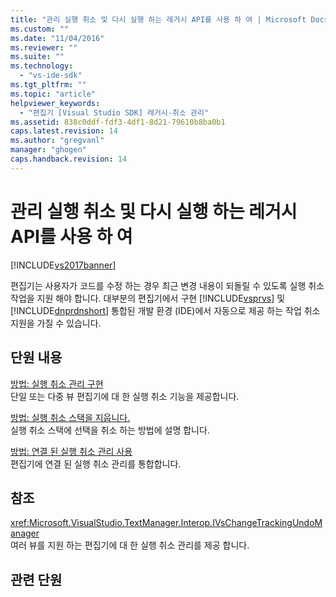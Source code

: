 ```yaml
---
title: "관리 실행 취소 및 다시 실행 하는 레거시 API를 사용 하 여 | Microsoft Docs"
ms.custom: ""
ms.date: "11/04/2016"
ms.reviewer: ""
ms.suite: ""
ms.technology: 
  - "vs-ide-sdk"
ms.tgt_pltfrm: ""
ms.topic: "article"
helpviewer_keywords: 
  - "편집기 [Visual Studio SDK] 레거시-취소 관리"
ms.assetid: 838c0ddf-fdf3-4df1-8d21-79610b8ba0b1
caps.latest.revision: 14
ms.author: "gregvanl"
manager: "ghogen"
caps.handback.revision: 14
---
```

# 관리 실행 취소 및 다시 실행 하는 레거시 API를 사용 하 여
[!INCLUDE[vs2017banner](../code-quality/includes/vs2017banner.md)]

편집기는 사용자가 코드를 수정 하는 경우 최근 변경 내용이 되돌릴 수 있도록 실행 취소 작업을 지원 해야 합니다. 대부분의 편집기에서 구현 [!INCLUDE[vsprvs](../code-quality/includes/vsprvs_md.md)] 및 [!INCLUDE[dnprdnshort](../code-quality/includes/dnprdnshort_md.md)] 통합된 개발 환경 \(IDE\)에서 자동으로 제공 하는 작업 취소 지원을 가질 수 있습니다.  
  
## 단원 내용  
 [방법: 실행 취소 관리 구현](../extensibility/how-to-implement-undo-management.md)  
 단일 또는 다중 뷰 편집기에 대 한 실행 취소 기능을 제공합니다.  
  
 [방법: 실행 취소 스택을 지웁니다.](../extensibility/how-to-clear-the-undo-stack.md)  
 실행 취소 스택에 선택을 취소 하는 방법에 설명 합니다.  
  
 [방법: 연결 된 실행 취소 관리 사용](../extensibility/how-to-use-linked-undo-management.md)  
 편집기에 연결 된 실행 취소 관리를 통합합니다.  
  
## 참조  
 <xref:Microsoft.VisualStudio.TextManager.Interop.IVsChangeTrackingUndoManager>  
 여러 뷰를 지원 하는 편집기에 대 한 실행 취소 관리를 제공 합니다.  
  
## 관련 단원